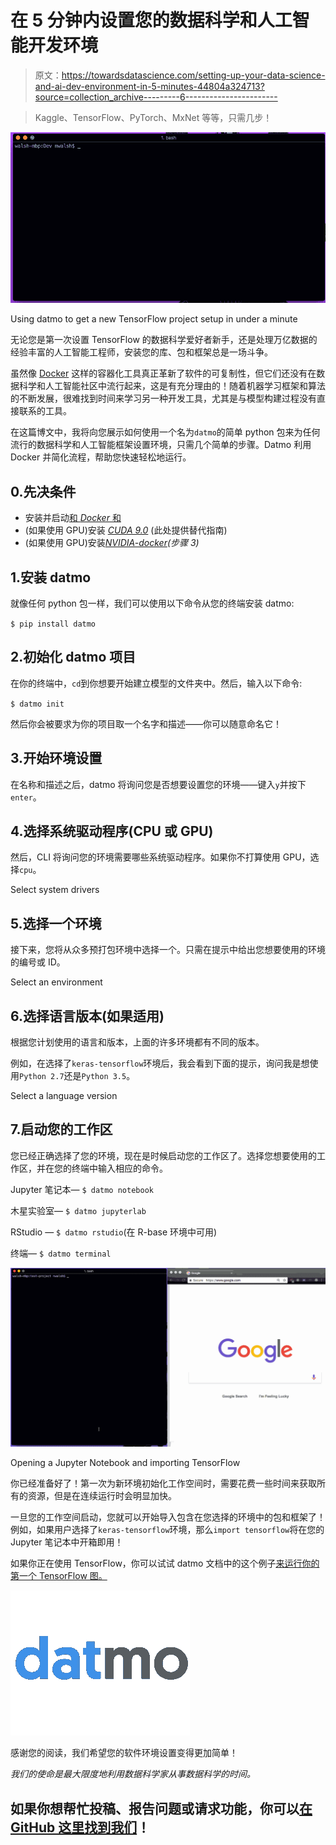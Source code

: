 # 在 5 分钟内设置您的数据科学和人工智能开发环境

> 原文：<https://towardsdatascience.com/setting-up-your-data-science-and-ai-dev-environment-in-5-minutes-44804a324713?source=collection_archive---------6----------------------->

> Kaggle、TensorFlow、PyTorch、MxNet 等等，只需几步！

![](img/6d79710e4158a90c45c21a09bb135d42.png)

Using datmo to get a new TensorFlow project setup in under a minute

无论您是第一次设置 TensorFlow 的数据科学爱好者新手，还是处理万亿数据的经验丰富的人工智能工程师，安装您的库、包和框架总是一场斗争。

虽然像 [Docker](https://docker.com) 这样的容器化工具真正革新了软件的可复制性，但它们还没有在数据科学和人工智能社区中流行起来，这是有充分理由的！随着机器学习框架和算法的不断发展，很难找到时间来学习另一种开发工具，尤其是与模型构建过程没有直接联系的工具。

在这篇博文中，我将向您展示如何使用一个名为`datmo`的简单 python 包来为任何流行的数据科学和人工智能框架设置环境，只需几个简单的步骤。Datmo 利用 Docker 并简化流程，帮助您快速轻松地运行。

## 0.先决条件

*   安装并启动[和 *Docker* 和](https://docs.docker.com/install/#supported-platforms)
*   (如果使用 GPU)安装 [*CUDA 9.0*](https://developer.nvidia.com/cuda-90-download-archive) (此处提供替代指南)
*   (如果使用 GPU)安装[*NVIDIA-docker*](https://github.com/datmo/datmo/wiki/Datmo-GPU-support-and-setup)*(步骤 3)*

## 1.安装 datmo

就像任何 python 包一样，我们可以使用以下命令从您的终端安装 datmo:

`$ pip install datmo`

## 2.初始化 datmo 项目

在你的终端中，`cd`到你想要开始建立模型的文件夹中。然后，输入以下命令:

`$ datmo init`

然后你会被要求为你的项目取一个名字和描述——你可以随意命名它！

## 3.开始环境设置

在名称和描述之后，datmo 将询问您是否想要设置您的环境——键入`y`并按下`enter`。

## 4.选择系统驱动程序(CPU 或 GPU)

然后，CLI 将询问您的环境需要哪些系统驱动程序。如果你不打算使用 GPU，选择`cpu`。

Select system drivers

## 5.选择一个环境

接下来，您将从众多预打包环境中选择一个。只需在提示中给出您想要使用的环境的编号或 ID。

Select an environment

## 6.选择语言版本(如果适用)

根据您计划使用的语言和版本，上面的许多环境都有不同的版本。

例如，在选择了`keras-tensorflow`环境后，我会看到下面的提示，询问我是想使用`Python 2.7`还是`Python 3.5`。

Select a language version

## 7.启动您的工作区

您已经正确选择了您的环境，现在是时候启动您的工作区了。选择您想要使用的工作区，并在您的终端中输入相应的命令。

Jupyter 笔记本— `$ datmo notebook`

木星实验室— `$ datmo jupyterlab`

RStudio — `$ datmo rstudio`(在 R-base 环境中可用)

终端— `$ datmo terminal`

![](img/1df81d85e692bf805b587d53aa6e64e5.png)

Opening a Jupyter Notebook and importing TensorFlow

你已经准备好了！第一次为新环境初始化工作空间时，需要花费一些时间来获取所有的资源，但是在连续运行时会明显加快。

一旦您的工作空间启动，您就可以开始导入包含在您选择的环境中的包和框架了！例如，如果用户选择了`keras-tensorflow`环境，那么`import tensorflow`将在您的 Jupyter 笔记本中开箱即用！

如果你正在使用 TensorFlow，你可以试试 datmo 文档中的这个例子[来运行你的第一个 TensorFlow 图。](https://datmo.readthedocs.io/en/latest/quickstart.html#testing-it-out)

![](img/6d4f0c3ca5f6ec1c03157c4df4e508ca.png)

感谢您的阅读，我们希望您的软件环境设置变得更加简单！

*我们的使命是最大限度地利用数据科学家从事数据科学的时间。*

## 如果你想帮忙投稿、报告问题或请求功能，你可以[在 GitHub 这里找到我们](https://github.com/datmo/datmo)！